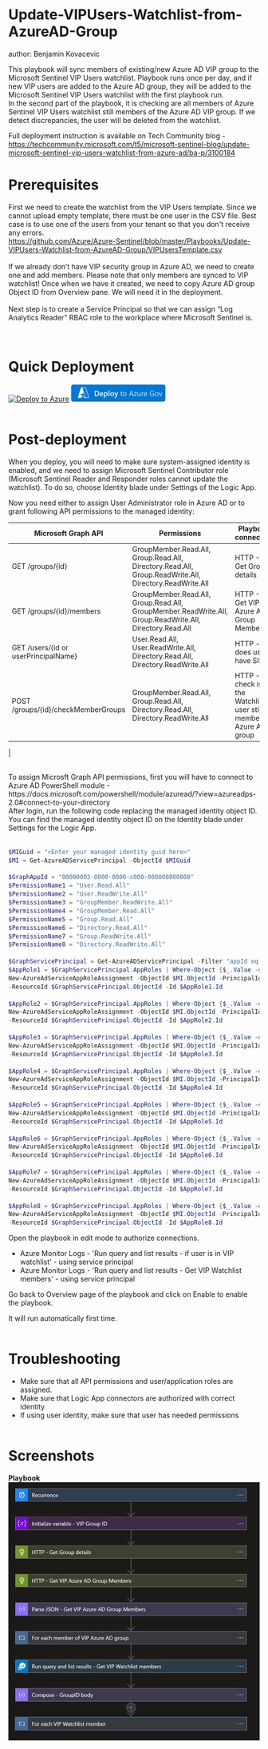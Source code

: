 # Update-VIPUsers-Watchlist-from-AzureAD-Group
author: Benjamin Kovacevic

This playbook will sync members of existing/new Azure AD VIP group to the Microsoft Sentinel VIP Users watchlist. Playbook runs once per day, and if new VIP users are added to the Azure AD group, they will be added to the Microsoft Sentinel VIP Users watchlist with the first playbook run. <br>
In the second part of the playbook, it is checking are all members of Azure Sentinel VIP Users watchlist still members of the Azure AD VIP group. If we detect discrepancies, the user will be deleted from the watchlist.

Full deployment instruction is available on Tech Community blog - https://techcommunity.microsoft.com/t5/microsoft-sentinel-blog/update-microsoft-sentinel-vip-users-watchlist-from-azure-ad/ba-p/3100184

# Prerequisites

First we need to create the watchlist from the VIP Users template.
Since we cannot upload empty template, there must be one user in the CSV file. Best case is to use one of the users from your tenant so that you don't receive any errors. <br>
https://github.com/Azure/Azure-Sentinel/blob/master/Playbooks/Update-VIPUsers-Watchlist-from-AzureAD-Group/VIPUsersTemplate.csv
<br><br>
If we already don’t have VIP security group in Azure AD, we need to create one and add members. Please note that only members are synced to VIP watchlist! Once when we have it created, we need to copy Azure AD group Object ID from Overview pane. We will need it in the deployment.<br>
<br>
Next step is to create a Service Principal so that we can assign “Log Analytics Reader” RBAC role to the workplace where Microsoft Sentinel is.<br>
<br>
<br>

# Quick Deployment
[![Deploy to Azure](https://aka.ms/deploytoazurebutton)](https://portal.azure.com/#create/Microsoft.Template/uri/https%3A%2F%2Fraw.githubusercontent.com%2FAzure%2FAzure-Sentinel%2Fmaster%2FPlaybooks%2FUpdate-VIPUsers-Watchlist-from-AzureAD-Group%2Fazuredeploy.json)
[![Deploy to Azure Gov](https://raw.githubusercontent.com/Azure/azure-quickstart-templates/master/1-CONTRIBUTION-GUIDE/images/deploytoazuregov.png)](https://portal.azure.us/#create/Microsoft.Template/uri/https%3A%2F%2Fraw.githubusercontent.com%2FAzure%2FAzure-Sentinel%2Fmaster%2FPlaybooks%2FUpdate-VIPUsers-Watchlist-from-AzureAD-Group%2Fazuredeploy.json)
<br><br>

# Post-deployment
When you deploy, you will need to make sure system-assigned identity is enabled, and we need to assign Microsoft Sentinel Contributor role (Microsoft Sentinel Reader and Responder roles cannot update the watchlist). To do so, choose Identity blade under Settings of the Logic App. <br>

Now you need either to assign User Administrator role in Azure AD or to grant following API permissions to the managed identity:<br>

|Microsoft Graph API|Permissions|Playbook connection|
|--------|-----------|-----------|
|GET /groups/{id}|GroupMember.Read.All,<br> Group.Read.All,<br> Directory.Read.All,<br> Group.ReadWrite.All,<br> Directory.ReadWrite.All| HTTP - Get Group details|
|GET /groups/{id}/members|GroupMember.Read.All,<br> Group.Read.All, <br>GroupMember.ReadWrite.All,<br> Group.ReadWrite.All,<br> Directory.Read.All|HTTP - Get VIP Azure AD Group Members|
|GET /users/{id or userPrincipalName}|User.Read.All,<br> User.ReadWrite.All,<br> Directory.Read.All,<br> Directory.ReadWrite.All|HTTP - does user have SID|
|POST /groups/{id}/checkMemberGroups|GroupMember.Read.All,<br> Group.Read.All,<br> Directory.Read.All,<br> Directory.ReadWrite.All|HTTP - check is the Watchlist user still member of Azure AD group|
|

<br>
To assign Microsft Graph API permissions, first you will have to connect to Azure AD PowerShell module - https://docs.microsoft.com/powershell/module/azuread/?view=azureadps-2.0#connect-to-your-directory
<br>
After login, run the following code replacing the managed identity object ID. You can find the managed identity object ID on the Identity blade under Settings for the Logic App.<br><br>

```powershell
$MIGuid = "<Enter your managed identity guid here>"
$MI = Get-AzureADServicePrincipal -ObjectId $MIGuid

$GraphAppId = "00000003-0000-0000-c000-000000000000"
$PermissionName1 = "User.Read.All"
$PermissionName2 = "User.ReadWrite.All"
$PermissionName3 = "GroupMember.ReadWrite.All"
$PermissionName4 = "GroupMember.Read.All"
$PermissionName5 = "Group.Read.All"
$PermissionName6 = "Directory.Read.All"
$PermissionName7 = "Group.ReadWrite.All"
$PermissionName8 = "Directory.ReadWrite.All"

$GraphServicePrincipal = Get-AzureADServicePrincipal -Filter "appId eq '$GraphAppId'"
$AppRole1 = $GraphServicePrincipal.AppRoles | Where-Object {$_.Value -eq $PermissionName1 -and $_.AllowedMemberTypes -contains "Application"}
New-AzureAdServiceAppRoleAssignment -ObjectId $MI.ObjectId -PrincipalId $MI.ObjectId `
-ResourceId $GraphServicePrincipal.ObjectId -Id $AppRole1.Id

$AppRole2 = $GraphServicePrincipal.AppRoles | Where-Object {$_.Value -eq $PermissionName2 -and $_.AllowedMemberTypes -contains "Application"}
New-AzureAdServiceAppRoleAssignment -ObjectId $MI.ObjectId -PrincipalId $MI.ObjectId `
-ResourceId $GraphServicePrincipal.ObjectId -Id $AppRole2.Id

$AppRole3 = $GraphServicePrincipal.AppRoles | Where-Object {$_.Value -eq $PermissionName3 -and $_.AllowedMemberTypes -contains "Application"}
New-AzureAdServiceAppRoleAssignment -ObjectId $MI.ObjectId -PrincipalId $MI.ObjectId `
-ResourceId $GraphServicePrincipal.ObjectId -Id $AppRole3.Id

$AppRole4 = $GraphServicePrincipal.AppRoles | Where-Object {$_.Value -eq $PermissionName4 -and $_.AllowedMemberTypes -contains "Application"}
New-AzureAdServiceAppRoleAssignment -ObjectId $MI.ObjectId -PrincipalId $MI.ObjectId `
-ResourceId $GraphServicePrincipal.ObjectId -Id $AppRole4.Id

$AppRole5 = $GraphServicePrincipal.AppRoles | Where-Object {$_.Value -eq $PermissionName5 -and $_.AllowedMemberTypes -contains "Application"}
New-AzureAdServiceAppRoleAssignment -ObjectId $MI.ObjectId -PrincipalId $MI.ObjectId `
-ResourceId $GraphServicePrincipal.ObjectId -Id $AppRole5.Id

$AppRole6 = $GraphServicePrincipal.AppRoles | Where-Object {$_.Value -eq $PermissionName6 -and $_.AllowedMemberTypes -contains "Application"}
New-AzureAdServiceAppRoleAssignment -ObjectId $MI.ObjectId -PrincipalId $MI.ObjectId `
-ResourceId $GraphServicePrincipal.ObjectId -Id $AppRole6.Id

$AppRole7 = $GraphServicePrincipal.AppRoles | Where-Object {$_.Value -eq $PermissionName7 -and $_.AllowedMemberTypes -contains "Application"}
New-AzureAdServiceAppRoleAssignment -ObjectId $MI.ObjectId -PrincipalId $MI.ObjectId `
-ResourceId $GraphServicePrincipal.ObjectId -Id $AppRole7.Id

$AppRole8 = $GraphServicePrincipal.AppRoles | Where-Object {$_.Value -eq $PermissionName8 -and $_.AllowedMemberTypes -contains "Application"}
New-AzureAdServiceAppRoleAssignment -ObjectId $MI.ObjectId -PrincipalId $MI.ObjectId `
-ResourceId $GraphServicePrincipal.ObjectId -Id $AppRole8.Id
```
Open the playbook in edit mode to authorize connections.<br>
- Azure Monitor Logs - 'Run query and list results - if user is in VIP watchlist' - using service principal
- Azure Monitor Logs - 'Run query and list results - Get VIP Watchlist members' - using service principal


Go back to Overview page of the playbook and click on Enable to enable the playbook.<br>

It will run automatically first time. <br>
<br>

# Troubleshooting 
- Make sure that all API permissions and user/application roles are assigned.
- Make sure that Logic App connectors are authorized with correct identity
- If using user identity, make sure that user has needed permissions
<br><br>

# Screenshots

**Playbook** <br>
![playbook screenshot](./images/playbook.png)